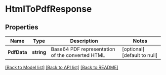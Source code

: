 # HtmlToPdfResponse

## Properties
Name | Type | Description | Notes
------------ | ------------- | ------------- | -------------
**PdfData** | **string** | Base64 PDF representation of the converted HTML | [optional] [default to null]

[[Back to Model list]](../README.md#documentation-for-models) [[Back to API list]](../README.md#documentation-for-api-endpoints) [[Back to README]](../README.md)

